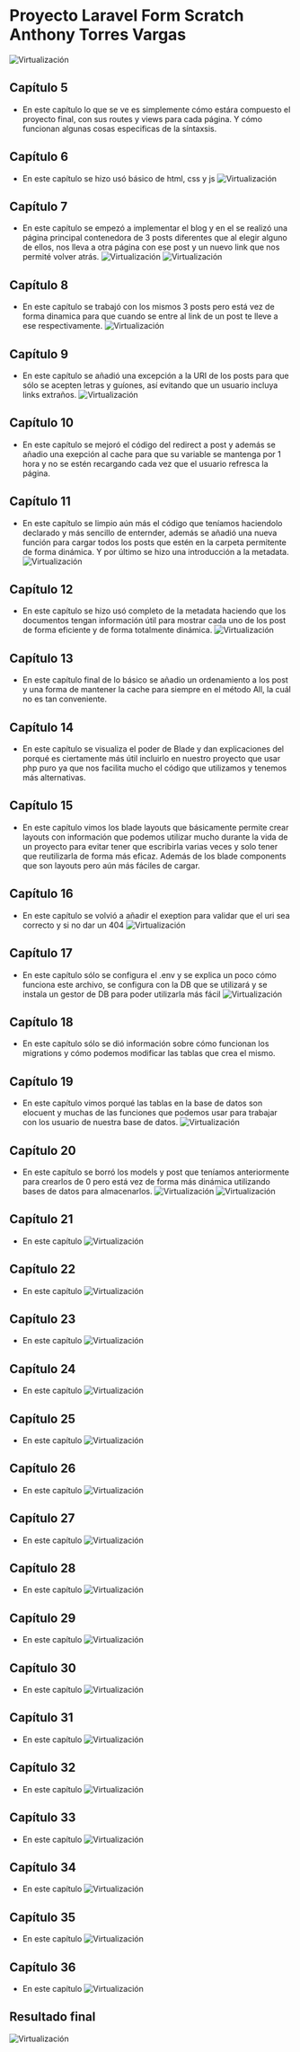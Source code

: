 # Proyecto Laravel Form Scratch Anthony Torres Vargas

![Virtualización](./images/header.png)

## Capítulo 5
- En este capítulo lo que se ve es simplemente cómo estára compuesto el proyecto final, con sus routes y views para cada página. Y cómo funcionan algunas cosas especificas de la síntaxsis.

## Capítulo 6
- En este capítulo se hizo usó básico de html, css y js
![Virtualización](./images/cap6.png)

## Capítulo 7
- En este capítulo se empezó a implementar el blog y en el se realizó una página principal contenedora de 3 posts diferentes que al elegir alguno de ellos, nos lleva a otra página con ese post y un nuevo link que nos permité volver atrás.
![Virtualización](./images/cap7-1.png)
![Virtualización](./images/cap7-2.png)

## Capítulo 8
- En este capítulo se trabajó con los mismos 3 posts pero está vez de forma dinamica para que cuando se entre al link de un post te lleve a ese respectivamente.
![Virtualización](./images/cap8.png)

## Capítulo 9
- En este capítulo se añadió una excepción a la URI de los posts para que sólo se acepten letras y guíones, así evitando que un usuario incluya links extraños.
![Virtualización](./images/cap9.png)

## Capítulo 10
- En este capítulo se mejoró el código del redirect a post y además se añadio una exepción al cache para que su variable se mantenga por 1 hora y no se estén recargando cada vez que el usuario refresca la página.

## Capítulo 11
- En este capítulo se limpio aún más el código que teníamos haciendolo declarado y más sencillo de enternder, además se añadió una nueva función para cargar todos los posts que estén en la carpeta permitente de forma dinámica. Y por último se hizo una introducción a la metadata.
![Virtualización](./images/cap11.png)

## Capítulo 12
- En este capítulo se hizo usó completo de la metadata haciendo que los documentos tengan información útil para mostrar cada uno de los post de forma eficiente y de forma totalmente dinámica.
![Virtualización](./images/cap12.png)

## Capítulo 13
- En este capítulo final de lo básico se añadio un ordenamiento a los post y una forma de mantener la cache para siempre en el método All, la cuál no es tan conveniente.

## Capítulo 14
- En este capítulo se visualiza el poder de Blade y dan explicaciones del porqué es ciertamente más útil incluirlo en nuestro proyecto que usar php puro ya que nos facilita mucho el código que utilizamos y tenemos más alternativas.

## Capítulo 15
- En este capítulo vimos los blade layouts que básicamente permite crear layouts con información que podemos utilizar mucho durante la vida de un proyecto para evitar tener que escribirla varias veces y solo tener que reutilizarla de forma más eficaz. Además de los blade components que son layouts pero aún más fáciles de cargar.

## Capítulo 16
- En este capítulo se volvió a añadir el exeption para validar que el uri sea correcto y si no dar un 404
![Virtualización](./images/cap16.png)

## Capítulo 17
- En este capítulo sólo se configura el .env y se explica un poco cómo funciona este archivo, se configura con la DB que se utilizará y se instala un gestor de DB para poder utilizarla más fácil
![Virtualización](./images/cap17.png)

## Capítulo 18
- En este capítulo sólo se dió información sobre cómo funcionan los migrations y cómo podemos modificar las tablas que crea el mismo.

## Capítulo 19
- En este capítulo vimos porqué las tablas en la base de datos son elocuent y muchas de las funciones que podemos usar para trabajar con los usuario de nuestra base de datos.
![Virtualización](./images/cap19.png)

## Capítulo 20
- En este capítulo se borró los models y post que teníamos anteriormente para crearlos de 0 pero está vez de forma más dinámica utilizando bases de datos para almacenarlos.
![Virtualización](./images/cap20-1.png)
![Virtualización](./images/cap20-2.png)

## Capítulo 21
- En este capítulo 
![Virtualización](./images/final.png)

## Capítulo 22
- En este capítulo 
![Virtualización](./images/final.png)

## Capítulo 23
- En este capítulo 
![Virtualización](./images/final.png)

## Capítulo 24
- En este capítulo 
![Virtualización](./images/final.png)

## Capítulo 25
- En este capítulo 
![Virtualización](./images/final.png)

## Capítulo 26
- En este capítulo 
![Virtualización](./images/final.png)

## Capítulo 27
- En este capítulo 
![Virtualización](./images/final.png)

## Capítulo 28
- En este capítulo 
![Virtualización](./images/final.png)

## Capítulo 29
- En este capítulo 
![Virtualización](./images/final.png)

## Capítulo 30
- En este capítulo 
![Virtualización](./images/final.png)

## Capítulo 31
- En este capítulo 
![Virtualización](./images/final.png)

## Capítulo 32
- En este capítulo 
![Virtualización](./images/final.png)

## Capítulo 33
- En este capítulo 
![Virtualización](./images/final.png)

## Capítulo 34
- En este capítulo 
![Virtualización](./images/final.png)

## Capítulo 35
- En este capítulo 
![Virtualización](./images/final.png)

## Capítulo 36
- En este capítulo 
![Virtualización](./images/final.png)

## Resultado final
![Virtualización](./images/final.png)